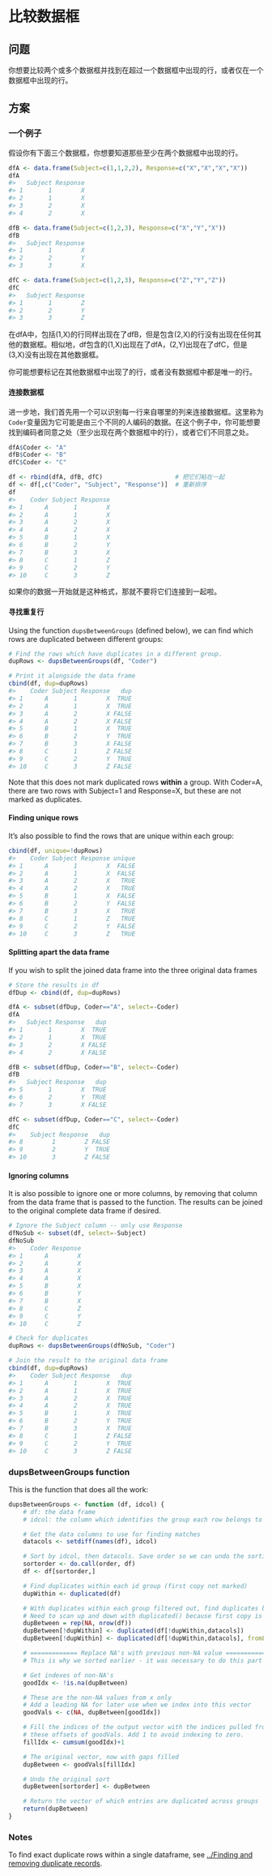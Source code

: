 # 比较数据框

## 问题

你想要比较两个或多个数据框并找到在超过一个数据框中出现的行，或者仅在一个数据框中出现的行。



## 方案

### 一个例子

假设你有下面三个数据框，你想要知道那些至少在两个数据框中出现的行。

```R
dfA <- data.frame(Subject=c(1,1,2,2), Response=c("X","X","X","X"))
dfA
#>   Subject Response
#> 1       1        X
#> 2       1        X
#> 3       2        X
#> 4       2        X

dfB <- data.frame(Subject=c(1,2,3), Response=c("X","Y","X"))
dfB
#>   Subject Response
#> 1       1        X
#> 2       2        Y
#> 3       3        X

dfC <- data.frame(Subject=c(1,2,3), Response=c("Z","Y","Z"))
dfC
#>   Subject Response
#> 1       1        Z
#> 2       2        Y
#> 3       3        Z

```

在dfA中，包括(1,X)的行同样出现在了dfB，但是包含(2,X)的行没有出现在任何其他的数据框。相似地，df包含的(1,X)出现在了dfA，(2,Y)出现在了dfC，但是(3,X)没有出现在其他数据框。

你可能想要标记在其他数据框中出现了的行，或者没有数据框中都是唯一的行。



#### 连接数据框

进一步地，我们首先用一个可以识别每一行来自哪里的列来连接数据框。这里称为`Coder`变量因为它可能是由三个不同的人编码的数据。在这个例子中，你可能想要找到编码者同意之处（至少出现在两个数据框中的行），或者它们不同意之处。

```R
dfA$Coder <- "A"
dfB$Coder <- "B"
dfC$Coder <- "C"

df <- rbind(dfA, dfB, dfC)                    # 把它们粘在一起
df <- df[,c("Coder", "Subject", "Response")]  # 重新排序
df
#>    Coder Subject Response
#> 1      A       1        X
#> 2      A       1        X
#> 3      A       2        X
#> 4      A       2        X
#> 5      B       1        X
#> 6      B       2        Y
#> 7      B       3        X
#> 8      C       1        Z
#> 9      C       2        Y
#> 10     C       3        Z

```

如果你的数据一开始就是这种格式，那就不要将它们连接到一起啦。



#### 寻找重复行

Using the function `dupsBetweenGroups` (defined below), we can find which rows are duplicated between different groups:

```R
# Find the rows which have duplicates in a different group.
dupRows <- dupsBetweenGroups(df, "Coder")

# Print it alongside the data frame
cbind(df, dup=dupRows)
#>    Coder Subject Response   dup
#> 1      A       1        X  TRUE
#> 2      A       1        X  TRUE
#> 3      A       2        X FALSE
#> 4      A       2        X FALSE
#> 5      B       1        X  TRUE
#> 6      B       2        Y  TRUE
#> 7      B       3        X FALSE
#> 8      C       1        Z FALSE
#> 9      C       2        Y  TRUE
#> 10     C       3        Z FALSE

```

Note that this does not mark duplicated rows **within** a group. With Coder=A, there are two rows with Subject=1 and Response=X, but these are not marked as duplicates.

#### Finding unique rows

It’s also possible to find the rows that are unique within each group:

```R
cbind(df, unique=!dupRows)
#>    Coder Subject Response unique
#> 1      A       1        X  FALSE
#> 2      A       1        X  FALSE
#> 3      A       2        X   TRUE
#> 4      A       2        X   TRUE
#> 5      B       1        X  FALSE
#> 6      B       2        Y  FALSE
#> 7      B       3        X   TRUE
#> 8      C       1        Z   TRUE
#> 9      C       2        Y  FALSE
#> 10     C       3        Z   TRUE

```

#### Splitting apart the data frame

If you wish to split the joined data frame into the three original data frames

```R
# Store the results in df
dfDup <- cbind(df, dup=dupRows)

dfA <- subset(dfDup, Coder=="A", select=-Coder)
dfA
#>   Subject Response   dup
#> 1       1        X  TRUE
#> 2       1        X  TRUE
#> 3       2        X FALSE
#> 4       2        X FALSE

dfB <- subset(dfDup, Coder=="B", select=-Coder)
dfB
#>   Subject Response   dup
#> 5       1        X  TRUE
#> 6       2        Y  TRUE
#> 7       3        X FALSE

dfC <- subset(dfDup, Coder=="C", select=-Coder)
dfC
#>    Subject Response   dup
#> 8        1        Z FALSE
#> 9        2        Y  TRUE
#> 10       3        Z FALSE

```

#### Ignoring columns

It is also possible to ignore one or more columns, by removing that column from the data frame that is passed to the function. The results can be joined to the original complete data frame if desired.

```R
# Ignore the Subject column -- only use Response
dfNoSub <- subset(df, select=-Subject)
dfNoSub
#>    Coder Response
#> 1      A        X
#> 2      A        X
#> 3      A        X
#> 4      A        X
#> 5      B        X
#> 6      B        Y
#> 7      B        X
#> 8      C        Z
#> 9      C        Y
#> 10     C        Z

# Check for duplicates
dupRows <- dupsBetweenGroups(dfNoSub, "Coder")

# Join the result to the original data frame
cbind(df, dup=dupRows)
#>    Coder Subject Response   dup
#> 1      A       1        X  TRUE
#> 2      A       1        X  TRUE
#> 3      A       2        X  TRUE
#> 4      A       2        X  TRUE
#> 5      B       1        X  TRUE
#> 6      B       2        Y  TRUE
#> 7      B       3        X  TRUE
#> 8      C       1        Z FALSE
#> 9      C       2        Y  TRUE
#> 10     C       3        Z FALSE

```

### dupsBetweenGroups function

This is the function that does all the work:

```R
dupsBetweenGroups <- function (df, idcol) {
    # df: the data frame
    # idcol: the column which identifies the group each row belongs to

    # Get the data columns to use for finding matches
    datacols <- setdiff(names(df), idcol)

    # Sort by idcol, then datacols. Save order so we can undo the sorting later.
    sortorder <- do.call(order, df)
    df <- df[sortorder,]

    # Find duplicates within each id group (first copy not marked)
    dupWithin <- duplicated(df)

    # With duplicates within each group filtered out, find duplicates between groups. 
    # Need to scan up and down with duplicated() because first copy is not marked.
    dupBetween = rep(NA, nrow(df))
    dupBetween[!dupWithin] <- duplicated(df[!dupWithin,datacols])
    dupBetween[!dupWithin] <- duplicated(df[!dupWithin,datacols], fromLast=TRUE) | dupBetween[!dupWithin]

    # ============= Replace NA's with previous non-NA value ==============
    # This is why we sorted earlier - it was necessary to do this part efficiently

    # Get indexes of non-NA's
    goodIdx <- !is.na(dupBetween)

    # These are the non-NA values from x only
    # Add a leading NA for later use when we index into this vector
    goodVals <- c(NA, dupBetween[goodIdx])

    # Fill the indices of the output vector with the indices pulled from
    # these offsets of goodVals. Add 1 to avoid indexing to zero.
    fillIdx <- cumsum(goodIdx)+1

    # The original vector, now with gaps filled
    dupBetween <- goodVals[fillIdx]

    # Undo the original sort
    dupBetween[sortorder] <- dupBetween

    # Return the vector of which entries are duplicated across groups
    return(dupBetween)
}

```

### Notes

To find exact duplicate rows within a single dataframe, see [../Finding and removing duplicate records](http://www.cookbook-r.com/Manipulating_data/Finding_and_removing_duplicate_records).